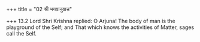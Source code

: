 +++
title = "02 श्री भगवानुवाच"

+++
13.2 Lord Shri Krishna replied: O Arjuna! The body of man is the
playground of the Self; and That which knows the activities of Matter,
sages call the Self.
